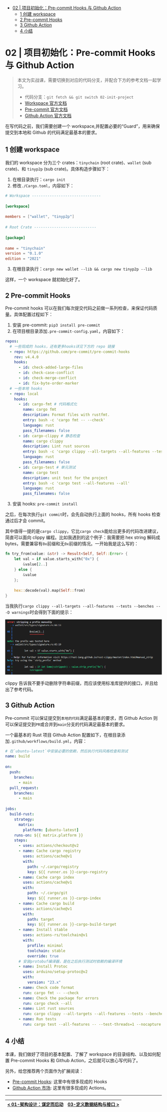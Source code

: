 - [02 | 项目初始化：Pre-commit Hooks 与 Github Action](#02--项目初始化pre-commit-hooks-与-github-action)
  - [1 创建 workspace](#1-创建-workspace)
  - [2 Pre-commit Hooks](#2-pre-commit-hooks)
  - [3 Github Action](#3-github-action)
  - [4 小结](#4-小结)

# 02 | 项目初始化：Pre-commit Hooks 与 Github Action

> 本文为实战课，需要切换到对应的代码分支，并配合下方的参考文档一起学习。
>
> - 代码分支：`git fetch && git switch 02-init-project`
> - [Workspace 官方文档](https://doc.rust-lang.org/cargo/reference/workspaces.html)
> - [Pre-commit 官方文档](https://pre-commit.com/)
> - [Github Action 官方文档](https://docs.github.com/en/actions)

在写代码之前，我们需要创建一个 workspace,并配置必要的“Guard”，用来确保提交到本地和 Github 的代码满足最基本的要求。

## 1 创建 workspace

我们的 workspace 分为三个 crates：`tinychain` (root crate)、`wallet` (sub crate)、和 `tinyp2p` (sub crate)。具体构造步骤如下：

1. 在根目录执行：`cargo init`
2. 修改`./Cargo.toml`，内容如下：

```toml
# Workspace -------------------------------

[workspace]

members = ["wallet", "tinyp2p"]

# Root Crate ----------------------------

[package]

name = "tinychain"
version = "0.1.0"
edition = "2021"
```

3. 在根目录执行：`cargo new wallet --lib && cargo new tinyp2p --lib`

这样，一个 workspace 就初始化好了。

## 2 Pre-commit Hooks

Pre-commit hooks 可以在我们每次提交代码之前做一系列检查，来保证代码质量。具体配置过程如下：

1. 安装 pre-commit: `pip3 install pre-commit`
2. 在项目根目录添加`.pre-commit-config.yaml`，内容如下：

```yml
repos:
  # 一些现成的 hooks，还有更多hooks详见下方的 repo 链接
  - repo: https://github.com/pre-commit/pre-commit-hooks
    rev: v4.4.0
    hooks:
      - id: check-added-large-files
      - id: check-case-conflict
      - id: check-merge-conflict
      - id: fix-byte-order-marker
  # 一些本地 hooks
  - repo: local
    hooks:
      - id: cargo-fmt # 代码格式化
        name: cargo fmt
        description: Format files with rustfmt.
        entry: bash -c 'cargo fmt -- --check'
        language: rust
        pass_filenames: false
      - id: cargo-clippy # 静态检查
        name: cargo clippy
        description: Lint rust sources
        entry: bash -c 'cargo clippy --all-targets --all-features --tests --benches -- -D warnings'
        language: rust
        pass_filenames: false
      - id: cargo-test # 单元测试
        name: cargo test
        description: unit test for the project
        entry: bash -c 'cargo test --all-features --all'
        language: rust
        pass_filenames: false
```

3. 安装 hooks: `pre-commit install`

之后，在每次执行`git commit`时，会先自动执行上面的 hooks，所有 hooks 检查通过后才会 commit。

其中值得一提的是`cargo clippy`，它比`cargo check`能给出更多的代码改进建议，简直可以面向 clippy 编程。比如我遇到的这个例子：我需要把 hex string 解码成 bytes，需要兼容有`0x`前缀和无`0x`前缀的情况。一开始我是这么写的：

```rs
fn try_from(value: &str) -> Result<Self, Self::Error> {
    let val = if value.starts_with("0x") {
        &value[2..]
    } else {
        &value
    };

    hex::decode(val).map(Self::from)
}
```

当我执行`cargo clippy --all-targets --all-features --tests --benches -- -D warnings`时会得到下面的提示：

![](img/02-precommit.png)

clippy 告诉我不要手动删除字符串前缀，而应该使用标准库提供的接口，并且给出了参考代码。

## 3 Github Action

Pre-commit 可以保证提交到`本地的代码`满足最基本的要求，而 Github Action 则可以保证提交到`PR`或合并到`main`分支的代码满足最基本的要求。

一个最基本的 Rust 项目 Github Action 配置如下，在根目录添加`.github/workflows/build.yml`，内容：

```yml
# 在`ubuntu-latest`中安装必要的依赖，然后执行代码风格检查和测试
name: build

on:
  push:
    branches:
      - main
  pull_request:
    branches:
      - main

jobs:
  build-rust:
    strategy:
      matrix:
        platform: [ubuntu-latest]
    runs-on: ${{ matrix.platform }}
    steps:
      - uses: actions/checkout@v2
      - name: Cache cargo registry
        uses: actions/cache@v1
        with:
          path: ~/.cargo/registry
          key: ${{ runner.os }}-cargo-registry
      - name: Cache cargo index
        uses: actions/cache@v1
        with:
          path: ~/.cargo/git
          key: ${{ runner.os }}-cargo-index
      - name: Cache cargo build
        uses: actions/cache@v1
        with:
          path: target
          key: ${{ runner.os }}-cargo-build-target
      - name: Install stable
        uses: actions-rs/toolchain@v1
        with:
          profile: minimal
          toolchain: stable
          override: true
      # 安装protobuf编译器，是在之后执行测试时依赖的编译环境
      - name: Install Protoc
        uses: arduino/setup-protoc@v2
        with:
          version: "23.x"
      - name: Check code format
        run: cargo fmt -- --check
      - name: Check the package for errors
        run: cargo check --all
      - name: Lint rust sources
        run: cargo clippy --all-targets --all-features --tests --benches -- -D warnings
      - name: Run tests
        run: cargo test --all-features -- --test-threads=1 --nocapture
```

## 4 小结

本课，我们做好了项目的基本配置、了解了 workspace 的目录结构、以及如何配置 Pre-commit Hooks 和 Github Action，之后就可以放心写代码了。

另外，给您推荐两个页面作为扩展阅读：

- [Pre-commit Hooks](https://github.com/pre-commit/pre-commit-hooks): 这里中有很多现成的 Hooks
- [Github Action 市场](https://github.com/marketplace?type=actions): 这里有很多现成的 Actions。

---

| [< 01-架构设计：谋定而后动](./01-architecture.md) | [03-定义数据结构与接口 >](./03-data-structure-api.md) |
| ------------------------------------------------- | ----------------------------------------------------- |
